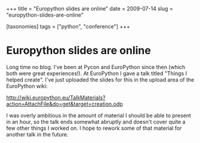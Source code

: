 +++
title = "Europython slides are online"
date = 2009-07-14
slug = "europython-slides-are-online"

[taxonomies]
tags = ["python", "conference"]
+++

# Europython slides are online

Long time no blog. I've been at Pycon and EuroPython since then (which
both were great experiences!). At EuroPython I gave a talk titled
"Things I helped create". I've just uploaded the slides for this in the
upload area of the EuroPython wiki:

<http://wiki.europython.eu/TalkMaterials?action=AttachFile&do=get&target=creation.odp>

I was overly ambitious in the amount of material I should be able to
present in an hour, so the talk ends somewhat abruptly and doesn't cover
quite a few other things I worked on. I hope to rework some of that
material for another talk in the future.
